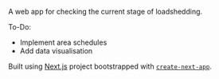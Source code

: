 A web app for checking the current stage of loadshedding.

To-Do:
- Implement area schedules
- Add data visualisation 

Built using [Next.js](https://nextjs.org/) project bootstrapped with [`create-next-app`](https://github.com/vercel/next.js/tree/canary/packages/create-next-app).

